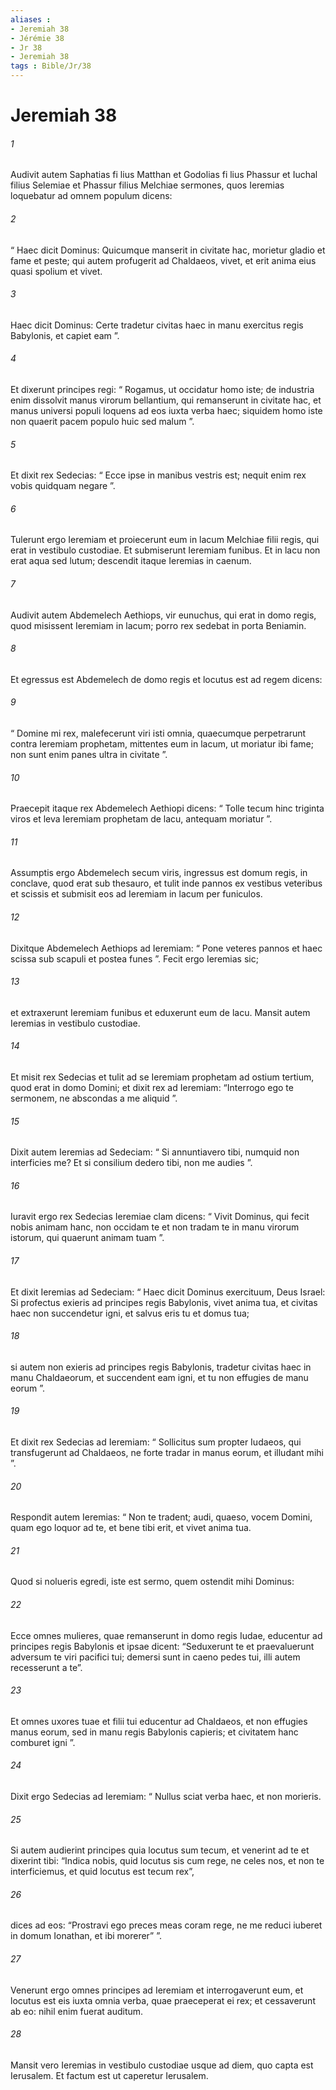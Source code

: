```yaml
---
aliases : 
- Jeremiah 38
- Jérémie 38
- Jr 38
- Jeremiah 38
tags : Bible/Jr/38
---
```


# Jeremiah 38

###### 1
Audivit autem Saphatias fi lius Matthan et Godolias fi lius Phassur et Iuchal filius Selemiae et Phassur filius Melchiae sermones, quos Ieremias loquebatur ad omnem populum dicens: 
###### 2
“ Haec dicit Dominus: Quicumque manserit in civitate hac, morietur gladio et fame et peste; qui autem profugerit ad Chaldaeos, vivet, et erit anima eius quasi spolium et vivet. 
###### 3
Haec dicit Dominus: Certe tradetur civitas haec in manu exercitus regis Babylonis, et capiet eam ”.
###### 4
Et dixerunt principes regi: “ Rogamus, ut occidatur homo iste; de industria enim dissolvit manus virorum bellantium, qui remanserunt in civitate hac, et manus universi populi loquens ad eos iuxta verba haec; siquidem homo iste non quaerit pacem populo huic sed malum ”. 
###### 5
Et dixit rex Sedecias: “ Ecce ipse in manibus vestris est; nequit enim rex vobis quidquam negare ”. 
###### 6
Tulerunt ergo Ieremiam et proiecerunt eum in lacum Melchiae filii regis, qui erat in vestibulo custodiae. Et submiserunt Ieremiam funibus. Et in lacu non erat aqua sed lutum; descendit itaque Ieremias in caenum.
###### 7
Audivit autem Abdemelech Aethiops, vir eunuchus, qui erat in domo regis, quod misissent Ieremiam in lacum; porro rex sedebat in porta Beniamin. 
###### 8
Et egressus est Abdemelech de domo regis et locutus est ad regem dicens: 
###### 9
“ Domine mi rex, malefecerunt viri isti omnia, quaecumque perpetrarunt contra Ieremiam prophetam, mittentes eum in lacum, ut moriatur ibi fame; non sunt enim panes ultra in civitate ”. 
###### 10
Praecepit itaque rex Abdemelech Aethiopi dicens: “ Tolle tecum hinc triginta viros et leva Ieremiam prophetam de lacu, antequam moriatur ”. 
###### 11
Assumptis ergo Abdemelech secum viris, ingressus est domum regis, in conclave, quod erat sub thesauro, et tulit inde pannos ex vestibus veteribus et scissis et submisit eos ad Ieremiam in lacum per funiculos. 
###### 12
Dixitque Abdemelech Aethiops ad Ieremiam: “ Pone veteres pannos et haec scissa sub scapuli et postea funes ”. Fecit ergo Ieremias sic; 
###### 13
et extraxerunt Ieremiam funibus et eduxerunt eum de lacu. Mansit autem Ieremias in vestibulo custodiae.
###### 14
Et misit rex Sedecias et tulit ad se Ieremiam prophetam ad ostium tertium, quod erat in domo Domini; et dixit rex ad Ieremiam: “Interrogo ego te sermonem, ne abscondas a me aliquid ”. 
###### 15
Dixit autem Ieremias ad Sedeciam: “ Si annuntiavero tibi, numquid non interficies me? Et si consilium dedero tibi, non me audies ”. 
###### 16
Iuravit ergo rex Sedecias Ieremiae clam dicens: “ Vivit Dominus, qui fecit nobis animam hanc, non occidam te et non tradam te in manu virorum istorum, qui quaerunt animam tuam ”. 
###### 17
Et dixit Ieremias ad Sedeciam: “ Haec dicit Dominus exercituum, Deus Israel: Si profectus exieris ad principes regis Babylonis, vivet anima tua, et civitas haec non succendetur igni, et salvus eris tu et domus tua; 
###### 18
si autem non exieris ad principes regis Babylonis, tradetur civitas haec in manu Chaldaeorum, et succendent eam igni, et tu non effugies de manu eorum ”. 
###### 19
Et dixit rex Sedecias ad Ieremiam: “ Sollicitus sum propter Iudaeos, qui transfugerunt ad Chaldaeos, ne forte tradar in manus eorum, et illudant mihi ”. 
###### 20
Respondit autem Ieremias: “ Non te tradent; audi, quaeso, vocem Domini, quam ego loquor ad te, et bene tibi erit, et vivet anima tua. 
###### 21
Quod si nolueris egredi, iste est sermo, quem ostendit mihi Dominus: 
###### 22
Ecce omnes mulieres, quae remanserunt in domo regis Iudae, educentur ad principes regis Babylonis et ipsae dicent: “Seduxerunt te et praevaluerunt adversum te viri pacifici tui; demersi sunt in caeno pedes tui, illi autem recesserunt a te”.
###### 23
Et omnes uxores tuae et filii tui educentur ad Chaldaeos, et non effugies manus eorum, sed in manu regis Babylonis capieris; et civitatem hanc comburet igni ”.
###### 24
Dixit ergo Sedecias ad Ieremiam: “ Nullus sciat verba haec, et non morieris. 
###### 25
Si autem audierint principes quia locutus sum tecum, et venerint ad te et dixerint tibi: “Indica nobis, quid locutus sis cum rege, ne celes nos, et non te interficiemus, et quid locutus est tecum rex”, 
###### 26
dices ad eos: “Prostravi ego preces meas coram rege, ne me reduci iuberet in domum Ionathan, et ibi morerer” ”. 
###### 27
Venerunt ergo omnes principes ad Ieremiam et interrogaverunt eum, et locutus est eis iuxta omnia verba, quae praeceperat ei rex; et cessaverunt ab eo: nihil enim fuerat auditum. 
###### 28
Mansit vero Ieremias in vestibulo custodiae usque ad diem, quo capta est Ierusalem. Et factum est ut caperetur Ierusalem.
